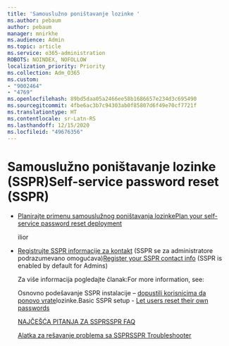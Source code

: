 ```yaml
---
title: 'Samouslužno poništavanje lozinke '
ms.author: pebaum
author: pebaum
manager: mnirkhe
ms.audience: Admin
ms.topic: article
ms.service: o365-administration
ROBOTS: NOINDEX, NOFOLLOW
localization_priority: Priority
ms.collection: Adm_O365
ms.custom:
- "9002464"
- "4769"
ms.openlocfilehash: 89bd5daa05a2466ee58b1686657e234d3c695490
ms.sourcegitcommit: 4fbe6ac3b7c94303ab0f85807d6f49e70cf7721f
ms.translationtype: HT
ms.contentlocale: sr-Latn-RS
ms.lasthandoff: 12/15/2020
ms.locfileid: "49676356"
---
```

# <a name="self-service-password-reset-sspr"></a><span data-ttu-id="a7594-102">Samouslužno poništavanje lozinke (SSPR)</span><span class="sxs-lookup"><span data-stu-id="a7594-102">Self-service password reset (SSPR)</span></span>

- [<span data-ttu-id="a7594-103">Planirajte primenu samouslužnog poništavanja lozinke</span><span class="sxs-lookup"><span data-stu-id="a7594-103">Plan your self-service password reset deployment</span></span>](https://go.microsoft.com/fwlink/?linkid=2142944)  

    <span data-ttu-id="a7594-104">ili</span><span class="sxs-lookup"><span data-stu-id="a7594-104">or</span></span>
- <span data-ttu-id="a7594-105">[Registrujte SSPR informacije za kontakt](https://go.microsoft.com/fwlink/?linkid=849451) (SSPR se za administratore podrazumevano omogućava)</span><span class="sxs-lookup"><span data-stu-id="a7594-105">[Register your SSPR contact info](https://go.microsoft.com/fwlink/?linkid=849451) (SSPR is enabled by default for Admins)</span></span>

    <span data-ttu-id="a7594-106">Za više informacija pogledajte članak:</span><span class="sxs-lookup"><span data-stu-id="a7594-106">For more information, see:</span></span>

    <span data-ttu-id="a7594-107">Osnovno podešavanje SSPR instalacije – [dopustili korisnicima da ponovo vrate](https://docs.microsoft.com/microsoft-365/admin/add-users/let-users-reset-passwords)lozinke.</span><span class="sxs-lookup"><span data-stu-id="a7594-107">Basic SSPR setup - [Let users reset their own passwords](https://docs.microsoft.com/microsoft-365/admin/add-users/let-users-reset-passwords)</span></span>

    [<span data-ttu-id="a7594-108">NAJČEŠĆA PITANJA ZA SSPR</span><span class="sxs-lookup"><span data-stu-id="a7594-108">SSPR FAQ</span></span>](https://docs.microsoft.com/azure/active-directory/authentication/active-directory-passwords-faq)

    [<span data-ttu-id="a7594-109">Alatka za rešavanje problema sa SSPR</span><span class="sxs-lookup"><span data-stu-id="a7594-109">SSPR Troubleshooter</span></span>](https://docs.microsoft.com/azure/active-directory/authentication/active-directory-passwords-troubleshoot)
